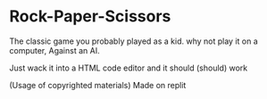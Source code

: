 # Rock-Paper-Scissors
The classic game you probably played as a kid. why not play it on a computer, Against an AI.

Just wack it into a HTML code editor and it should (should) work

(Usage of copyrighted materials)
Made on replit
